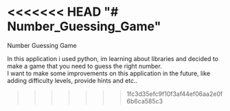 <<<<<<< HEAD
"# Number_Guessing_Game" 
=======
Number Guessing Game

In this application i used python, im learning about libraries and decided to make a game that you need to guess the right number.
<br>
I want to make some improvements on this application in the future, like adding difficulty levels, provide hints and etc..
>>>>>>> 1fc3d35efc9f10f3af44ef06aa2e0f6b6ca585c3

